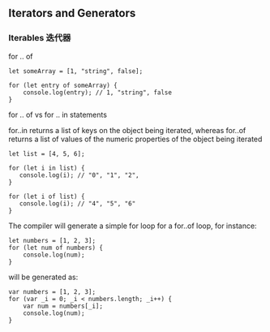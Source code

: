 ## Iterators and Generators

### Iterables 迭代器  

for .. of  
```
let someArray = [1, "string", false];

for (let entry of someArray) {
    console.log(entry); // 1, "string", false
}
```

for .. of vs for .. in statements   

for..in returns a list of keys on the object being iterated, whereas for..of returns a list of values of the numeric properties of the object being iterated
```
let list = [4, 5, 6];

for (let i in list) {
   console.log(i); // "0", "1", "2",
}

for (let i of list) {
   console.log(i); // "4", "5", "6"
}
```




The compiler will generate a simple for loop for a for..of loop, for instance:

```
let numbers = [1, 2, 3];
for (let num of numbers) {
    console.log(num);
}
```
will be generated as:

```
var numbers = [1, 2, 3];
for (var _i = 0; _i < numbers.length; _i++) {
    var num = numbers[_i];
    console.log(num);
}
```